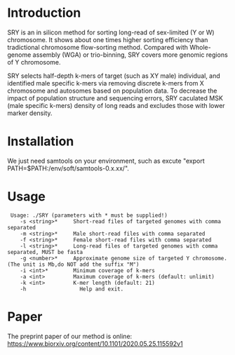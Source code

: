 # Introduction
SRY is an in silicon method for sorting long-read of sex-limited (Y or W) chromosome. It shows about one times higher
sorting efficiency than tradictional chromosome flow-sorting method. Compared with Whole-genome assembly (WGA) or trio-binning, SRY
covers more genomic regions  of Y chromosome.

SRY selects half-depth k-mers of target (such as XY male) individual, and identified male specific k-mers via removing discrete k-mers from X chromosome and autosomes based on population data. To decrease the impact of population structure and sequencing errors, SRY caculated MSK (male specific k-mers) density of long reads and excludes those with lower marker density.

# Installation
We just need samtools on your environment, such as excute "export PATH=$PATH:/env/soft/samtools-0.x.xx/".

# Usage
     Usage: ./SRY (parameters with * must be supplied!)
        -s <string>*     Short-read files of targeted genomes with comma separated
        -m <string>*     Male short-read files with comma separated
        -f <string>*     Female short-read files with comma separated
        -l <string>*     Long-read files of targeted genomes with comma separated, MUST be fasta
        -g <number>*     Approximate genome size of targeted Y chromosome. (The unit is Mb,do NOT add the suffix "M")
        -i <int>*        Minimum coverage of k-mers
        -a <int>         Maximum coverage of k-mers (default: unlimit)
        -k <int>         K-mer length (default: 21)
        -h                 Help and exit.

# Paper

The preprint paper of our method is online: https://www.biorxiv.org/content/10.1101/2020.05.25.115592v1
